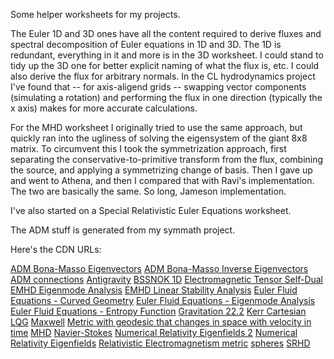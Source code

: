 Some helper worksheets for my projects.

The Euler 1D and 3D ones have all the content required to derive fluxes and spectral decomposition of Euler equations in 1D and 3D.
The 1D is redundant, everything in it and more is in the 3D worksheet.
I could stand to tidy up the 3D one for better explicit naming of what the flux is, etc. 
I could also derive the flux for arbitrary normals.
In the CL hydrodynamics project I've found that -- for axis-aligend grids -- swapping vector components (simulating a rotation) and performing the flux in one direction (typically the x axis) makes for more accurate calculations.

For the MHD worksheet I originally tried to use the same approach, but quickly ran into the ugliness of solving the eigensystem of the giant 8x8 matrix.
To circumvent this I took the symmetrization approach, first separating the conservative-to-primitive transform from the flux, combining the source, and applying a symmetrizing change of basis.
Then I gave up and went to Athena, and then I compared that with Ravi's implementation.  The two are basically the same.  So long, Jameson implementation. 

I've also started on a Special Relativistic Euler Equations worksheet.

The ADM stuff is generated from my symmath project.

Here's the CDN URLs:

[ADM Bona-Masso Eigenvectors](https://cdn.rawgit.com/thenumbernine/MathWorksheets/master/ADM%20Bona-Masso%20Eigenvectors.html)
[ADM Bona-Masso Inverse Eigenvectors](https://cdn.rawgit.com/thenumbernine/MathWorksheets/master/ADM%20Bona-Masso%20Inverse%20Eigenvectors.html)
[ADM connections](https://cdn.rawgit.com/thenumbernine/MathWorksheets/master/ADM%20connections.html)
[Antigravity](https://cdn.rawgit.com/thenumbernine/MathWorksheets/master/Antigravity.html)
[BSSNOK 1D](https://cdn.rawgit.com/thenumbernine/MathWorksheets/master/BSSNOK%201D.html)
[Electromagnetic Tensor Self-Dual](https://cdn.rawgit.com/thenumbernine/MathWorksheets/master/Electromagnetic%20Tensor%20Self-Dual.html)
[EMHD Eigenmode Analysis](https://cdn.rawgit.com/thenumbernine/MathWorksheets/master/EMHD%20Eigenmode%20Analysis.html)
[EMHD Linear Stability Analysis](https://cdn.rawgit.com/thenumbernine/MathWorksheets/master/EMHD%20Linear%20Stability%20Analysis.html)
[Euler Fluid Equations - Curved Geometry](https://cdn.rawgit.com/thenumbernine/MathWorksheets/master/Euler%20Fluid%20Equations%20-%20Curved%20Geometry.html)
[Euler Fluid Equations - Eigenmode Analysis](https://cdn.rawgit.com/thenumbernine/MathWorksheets/master/Euler%20Fluid%20Equations%20-%20Eigenmode%20Analysis.html)
[Euler Fluid Equations - Entropy Function](https://cdn.rawgit.com/thenumbernine/MathWorksheets/master/Euler%20Fluid%20Equations%20-%20Entropy%20Function.html)
[Gravitation 22.2](https://cdn.rawgit.com/thenumbernine/MathWorksheets/master/Gravitation%2022.2.html)
[Kerr Cartesian](https://cdn.rawgit.com/thenumbernine/MathWorksheets/master/Kerr%20Cartesian.html)
[LQG](https://cdn.rawgit.com/thenumbernine/MathWorksheets/master/LQG.html)
[Maxwell](https://cdn.rawgit.com/thenumbernine/MathWorksheets/master/Maxwell.html)
[Metric with geodesic that changes in space with velocity in time](https://cdn.rawgit.com/thenumbernine/MathWorksheets/master/Metric%20with%20geodesic%20that%20changes%20in%20space%20with%20velocity%20in%20time.html)
[MHD](https://cdn.rawgit.com/thenumbernine/MathWorksheets/master/MHD.html)
[Navier-Stokes](https://cdn.rawgit.com/thenumbernine/MathWorksheets/master/Navier-Stokes.html)
[Numerical Relativity Eigenfields 2](https://cdn.rawgit.com/thenumbernine/MathWorksheets/master/Numerical%20Relativity%20Eigenfields%202.html)
[Numerical Relativity Eigenfields](https://cdn.rawgit.com/thenumbernine/MathWorksheets/master/Numerical%20Relativity%20Eigenfields.html)
[Relativistic Electromagnetism metric](https://cdn.rawgit.com/thenumbernine/MathWorksheets/master/Relativistic%20Electromagnetism%20metric.html)
[spheres](https://cdn.rawgit.com/thenumbernine/MathWorksheets/master/spheres.html)
[SRHD](https://cdn.rawgit.com/thenumbernine/MathWorksheets/master/SRHD.html)
